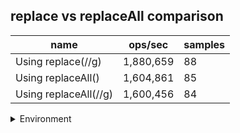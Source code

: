 ## replace vs replaceAll comparison

|name|ops/sec|samples|
|-|-|-|
|Using replace(//g)|1,880,659|88|
|Using replaceAll()|1,604,861|85|
|Using replaceAll(//g)|1,600,456|84|


<details>
<summary>Environment</summary>

* __Machine:__ linux x64 | 2 vCPUs | 6.8GB Mem
* __Run:__ Tue Oct 24 2023 17:25:12 GMT+0000 (Coordinated Universal Time)
</details>

<!--
{"environment":{"platform":"linux","arch":"x64","cpus":2,"totalMemory":6.7597503662109375},"benchmarks":[{"name":"Using replace(//g)","opsSec":1880659.3873529849,"samples":6},{"name":"Using replaceAll()","opsSec":1604861.314905843,"samples":5},{"name":"Using replaceAll(//g)","opsSec":1600456.265316177,"samples":5}]}-->
